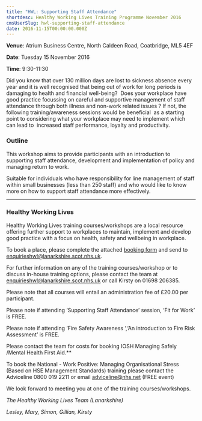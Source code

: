 ```yaml
---
title: "HWL: Supporting Staff Attendance"
shortdesc: Healthy Working Lives Training Programme November 2016
cmsUserSlug: hwl-supporting-staff-attendance
date: 2016-11-15T00:00:00.000Z
---
```


**Venue**:  Atrium Business Centre, North Caldeen Road, Coatbridge, ML5 4EF

**Date**: Tuesday 15 November 2016

**Time**: 9:30-11:30

Did you know that over 130 million days are lost to sickness absence every year and it is well recognised that being out of work for long periods is damaging to health and financial well-being?  Does your workplace have good practice focussing on careful and supportive management of staff attendance through both illness and non-work related issues ? If not, the following training/awareness sessions would be beneficial  as a starting point to considering what your workplace may need to implement which can lead to  increased staff performance, loyalty and   productivity.

### Outline

This workshop aims to
provide participants with an introduction to supporting staff attendance,
development and implementation of policy and managing return to work.

Suitable for individuals
who have responsibility for line management of staff within small businesses
(less than 250 staff) and who would like to know more on how to support staff
attendance more effectively.

---

### Healthy Working Lives

Healthy Working Lives training courses/workshops are a local resource offering further support  to workplaces to maintain, implement and develop good practice with a focus on  health, safety and wellbeing in workplace.

To book a place, please complete the attached [booking form](/docs/HWL-Booking-Form-june-2016.doc) and send to [enquirieshwl@lanarkshire.scot.nhs.uk](mailto:enquirieshwl@lanarkshire.scot.nhs.uk).

For further information on any of the training courses/workshop or to discuss in-house training options, please contact the team at [enquirieshwl@lanarkshire.scot.nhs.uk](mailto:enquirieshwl@lanarkshire.scot.nhs.uk) or call Kirsty on 01698 206385.

Please note that all courses will entail an administration fee of £20.00 per participant.

Please note if attending ‘Supporting Staff Attendance’ session, ‘Fit for Work’ is FREE.

Please note if attending ‘Fire Safety Awareness ‘,‘An introduction to Fire Risk Assessment’ is FREE.

Please contact the team for costs for booking IOSH Managing Safely /Mental Health First Aid.**

To book the National - Work Positive: Managing Organisational Stress (Based on HSE Management Standards) training please contact the  Adviceline 0800 019 2211 or email  adviceline@nhs.net (FREE event)

We look forward to meeting you at one of the training courses/workshops.


*The Healthy Working Lives Team (Lanarkshire)*

*Lesley, Mary, Simon, Gillian, Kirsty*